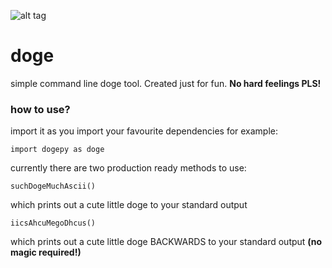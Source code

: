 ![alt tag](https://d262ilb51hltx0.cloudfront.net/max/600/1*cYl2zTitLZeKy29x2i0ApQ.jpeg)

# doge
simple command line doge tool. Created just for fun. __No hard feelings PLS!__

### how to use?

import it as you import your favourite dependencies for example:

```
import dogepy as doge
```

currently there are two production ready methods to use:

```
suchDogeMuchAscii()
```

which prints out a cute little doge to your standard output

```
iicsAhcuMegoDhcus()
```
which prints out a cute little doge BACKWARDS to your standard output __(no magic required!)__